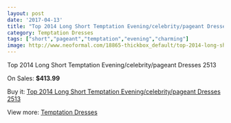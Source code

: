 ```yaml
---
layout: post
date: '2017-04-13'
title: "Top 2014 Long Short Temptation Evening/celebrity/pageant Dresses 2513"
category: Temptation Dresses
tags: ["short","pageant","temptation","evening","charming"]
image: http://www.neoformal.com/18865-thickbox_default/top-2014-long-short-temptation-evening-celebrity-pageant-dresses-2513.jpg
---
```

Top 2014 Long Short Temptation Evening/celebrity/pageant Dresses 2513

On Sales: **$413.99**
<a href="https://www.neoformal.com/en/temptation-dresses/6021-top-2014-long-short-temptation-evening-celebrity-pageant-dresses-2513.html"><amp-img layout="responsive" width="600" height="600" src="//www.neoformal.com/18865-thickbox_default/top-2014-long-short-temptation-evening-celebrity-pageant-dresses-2513.jpg" alt="Top 2014 Long Short Temptation Evening/celebrity/pageant Dresses 2513 0" /></a>
<a href="https://www.neoformal.com/en/temptation-dresses/6021-top-2014-long-short-temptation-evening-celebrity-pageant-dresses-2513.html"><amp-img layout="responsive" width="600" height="600" src="//www.neoformal.com/18868-thickbox_default/top-2014-long-short-temptation-evening-celebrity-pageant-dresses-2513.jpg" alt="Top 2014 Long Short Temptation Evening/celebrity/pageant Dresses 2513 1" /></a>
<a href="https://www.neoformal.com/en/temptation-dresses/6021-top-2014-long-short-temptation-evening-celebrity-pageant-dresses-2513.html"><amp-img layout="responsive" width="600" height="600" src="//www.neoformal.com/18867-thickbox_default/top-2014-long-short-temptation-evening-celebrity-pageant-dresses-2513.jpg" alt="Top 2014 Long Short Temptation Evening/celebrity/pageant Dresses 2513 2" /></a>
<a href="https://www.neoformal.com/en/temptation-dresses/6021-top-2014-long-short-temptation-evening-celebrity-pageant-dresses-2513.html"><amp-img layout="responsive" width="600" height="600" src="//www.neoformal.com/18866-thickbox_default/top-2014-long-short-temptation-evening-celebrity-pageant-dresses-2513.jpg" alt="Top 2014 Long Short Temptation Evening/celebrity/pageant Dresses 2513 3" /></a>

Buy it: [Top 2014 Long Short Temptation Evening/celebrity/pageant Dresses 2513](https://www.neoformal.com/en/temptation-dresses/6021-top-2014-long-short-temptation-evening-celebrity-pageant-dresses-2513.html "Top 2014 Long Short Temptation Evening/celebrity/pageant Dresses 2513")

View more: [Temptation Dresses](https://www.neoformal.com/en/74-temptation-dresses "Temptation Dresses")